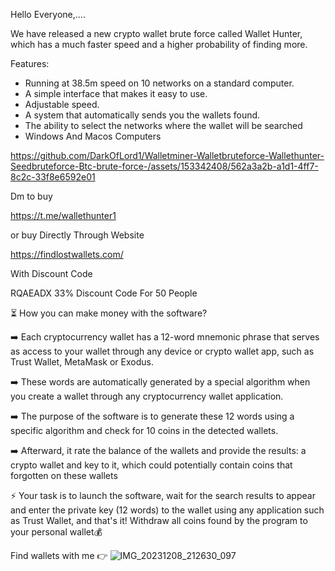 Hello Everyone,....

We have released a new crypto wallet brute force called Wallet Hunter, which has a much faster speed and a higher probability of finding more.

Features:
- Running at 38.5m speed on 10 networks on a standard computer.
- A simple interface that makes it easy to use.
- Adjustable speed.
- A system that automatically sends you the wallets found.
- The ability to select the networks where the wallet will be searched
- Windows And Macos Computers

https://github.com/DarkOfLord1/Walletminer-Walletbruteforce-Wallethunter-Seedbruteforce-Btc-brute-force-/assets/153342408/562a3a2b-a1d1-4ff7-8c2c-33f8e6592e01

Dm to buy 

https://t.me/wallethunter1

or buy Directly Through Website 

https://findlostwallets.com/

With Discount Code 

RQAEADX  33% Discount Code For 50 People 

⏳ How you can make money with the software?

➡️  Each cryptocurrency wallet has a 12-word mnemonic phrase that serves as access to your wallet through any device or crypto wallet app, such as Trust Wallet, MetaMask or Exodus.

➡️ These words are automatically generated by a special algorithm when you create a wallet through any cryptocurrency wallet application.

➡️ The purpose of the software is to generate these 12 words using a specific algorithm and check for 10 coins in the detected wallets. 

➡️ Afterward, it rate the balance of the wallets and provide the results: a crypto wallet and key to it, which could potentially contain coins that forgotten on these wallets

⚡️ Your task is to launch the software, wait for the search results to appear and enter the private key (12 words) to the wallet using any application such as Trust Wallet, and that's it! 
Withdraw all coins found by the program to your personal wallet💰

Find wallets with me 👉
![IMG_20231208_212630_097](https://github.com/DarkOfLord1/Walletminer-Walletbruteforce-Wallethunter-Seedbruteforce-Btc-brute-force-/assets/153342408/26392ca6-4aa1-46ab-9671-5c32f7e1b517)

 
